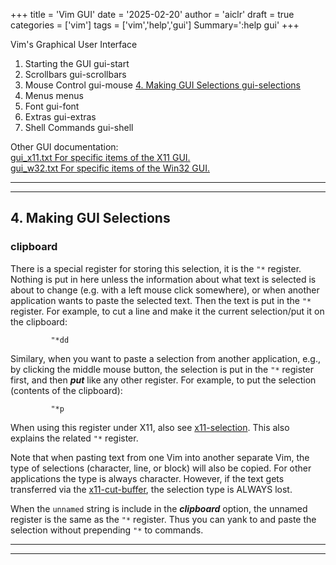 +++
title = 'Vim GUI'
date = '2025-02-20'
author = 'aiclr'
draft = true
categories = ['vim']
tags = ['vim','help','gui']
Summary=':help gui'
+++

Vim's Graphical User Interface

1. Starting the GUI             gui-start
2. Scrollbars                   gui-scrollbars
3. Mouse Control                gui-mouse
[4. Making GUI Selections        gui-selections](#4-making-gui-selections)
5. Menus                        menus
6. Font                         gui-font
7. Extras                       gui-extras
8. Shell Commands               gui-shell

Other GUI documentation:<br>
[gui_x11.txt     For specific items of the X11 GUI.](../gui_x11)<br>
[gui_w32.txt     For specific items of the Win32 GUI.]()

___
___

## 4. Making GUI Selections

### clipboard

There is a special register for storing this selection, it is the `"*` register. Nothing is put in here unless the information about what text is selected is about to change (e.g. with a left mouse click somewhere), or when another application wants to paste the selected text. Then the text is put in the `"*` register. For example, to cut a line and make it the current selection/put it on the clipboard:
```text
         "*dd
```
Similary, when you want to paste a selection from another application, e.g., by clicking the middle mouse button, the selection is put in the `"*` register first, and then ***put*** like any other register. For example, to put the selection (contents of the clipboard):
```text
         "*p
```
When using this register under X11, also see [x11-selection](../gui_x11#x11-selection). This also explains the related `"*` register.

Note that when pasting text from one Vim into another separate Vim, the type of selections (character, line, or block) will also be copied. For other applications the type is always character. However, if the text gets transferred via the [x11-cut-buffer](../gui_x11#x11-cut-buffer), the selection type is ALWAYS lost.

When the `unnamed` string is include in the ***clipboard*** option, the unnamed register is the same as the `"*` register. Thus you can yank to and paste the selection without prepending `"*` to commands.

___
___